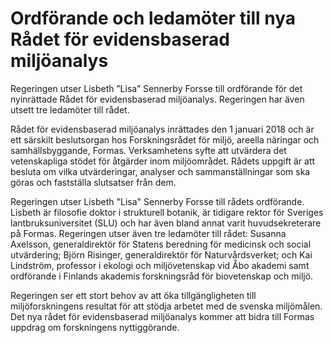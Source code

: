 # Ordförande och ledamöter till nya Rådet för evidensbaserad miljöanalys

Regeringen utser Lisbeth ”Lisa” Sennerby Forsse till ordförande för det nyinrättade Rådet för evidensbaserad miljöanalys. Regeringen har även utsett tre ledamöter till rådet.


Rådet för evidensbaserad miljöanalys inrättades den 1 januari 2018 och är ett särskilt beslutsorgan hos Forskningsrådet för miljö, areella näringar och samhällsbyggande, Formas. Verksamhetens syfte att utvärdera det vetenskapliga stödet för åtgärder inom miljöområdet. Rådets uppgift är att besluta om vilka utvärderingar, analyser och sammanställningar som ska göras och fastställa slutsatser från dem.

Regeringen utser Lisbeth "Lisa" Sennerby Forsse till rådets ordförande. Lisbeth är filosofie doktor i strukturell botanik, är tidigare rektor för Sveriges lantbruksuniversitet (SLU) och har även bland annat varit huvudsekreterare på Formas. Regeringen utser även tre ledamöter till rådet: Susanna Axelsson, generaldirektör för Statens beredning för medicinsk och social utvärdering; Björn Risinger, generaldirektör för Naturvårdsverket; och Kai Lindström, professor i ekologi och miljövetenskap vid Åbo akademi samt ordförande i Finlands akademis forskningsråd för biovetenskap och miljö.

Regeringen ser ett stort behov av att öka tillgängligheten till miljöforskningens resultat för att stödja arbetet med de svenska miljömålen. Det nya rådet för evidensbaserad miljöanalys kommer att bidra till Formas uppdrag om forskningens nyttiggörande.
